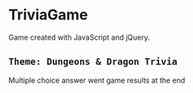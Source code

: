 # TriviaGame
Game created with JavaScript and jQuery. 

## `Theme: Dungeons & Dragon Trivia`

Multiple choice answer went game results at the end


